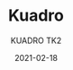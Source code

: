 ---
designer: "Pedrali R&D"
description: "Kuadro%20is%20a%20collection%20of%20tables%20and%20desks%20with%20a%20square%20profile.%20Table%20with%20a%20square%20steel%20tube%20frame%20and%20laminate%20or%20solid%20laminate%20top%20available%20in%20different%20sizes%20and%20finishes."
image_primary: "img/Kuadro_TK2_01_zoom.jpg"
image_secondary: "img/Kuadro_TK2_02_zoom.jpg"
manufacturer: "Pedrali"
href: "https://www.pedrali.it/en/products/catalog/Table-Kuadro-TK2/"
subtitle: "KUADRO TK2"
tags: 
  - "Pedrali"
  - "Tables"
title: "Kuadro"
category: "Tables"
slug: "/manufacturers/pedrali/tables/pedrali-r-d-kuadro"
date: "2021-02-18"
---